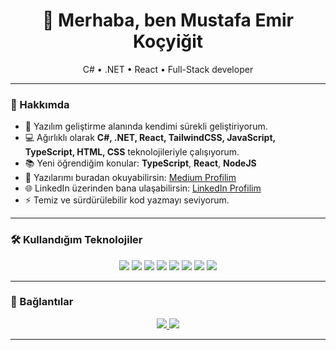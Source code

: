 <h1 align="center">👋 Merhaba, ben Mustafa Emir Koçyiğit</h1>
<p align="center">C# • .NET • React • Full-Stack developer</p>

---

### 🚀 Hakkımda

- 🎯 Yazılım geliştirme alanında kendimi sürekli geliştiriyorum.
- 💻 Ağırlıklı olarak **C#, .NET, React, TailwindCSS, JavaScript, TypeScript, HTML, CSS** teknolojileriyle çalışıyorum.
- 📚 Yeni öğrendiğim konular: **TypeScript**, **React**, **NodeJS**
- 📝 Yazılarımı buradan okuyabilirsin: [Medium Profilim](https://medium.com/@mustafaemirkocyigit)
- 🌐 LinkedIn üzerinden bana ulaşabilirsin: [LinkedIn Profilim](https://www.linkedin.com/in/mustafaemirkocyigit/)
- ⚡ Temiz ve sürdürülebilir kod yazmayı seviyorum.

---

### 🛠️ Kullandığım Teknolojiler

<div align="center">
  <img src="https://img.shields.io/badge/C%23-239120?style=for-the-badge&logo=c-sharp&logoColor=white" />
  <img src="https://img.shields.io/badge/.NET-512BD4?style=for-the-badge&logo=dotnet&logoColor=white" />
  <img src="https://img.shields.io/badge/React-61DAFB?style=for-the-badge&logo=react&logoColor=black" />
  <img src="https://img.shields.io/badge/TailwindCSS-38B2AC?style=for-the-badge&logo=tailwind-css&logoColor=white" />
  <img src="https://img.shields.io/badge/JavaScript-F7DF1E?style=for-the-badge&logo=javascript&logoColor=black" />
  <img src="https://img.shields.io/badge/TypeScript-3178C6?style=for-the-badge&logo=typescript&logoColor=white" />
  <img src="https://img.shields.io/badge/HTML5-E34F26?style=for-the-badge&logo=html5&logoColor=white" />
  <img src="https://img.shields.io/badge/CSS3-1572B6?style=for-the-badge&logo=css3&logoColor=white" />
</div>

---

### 🔗 Bağlantılar

<p align="center">
  <a href="https://www.linkedin.com/in/mustafaemirkocyigit/">
    <img src="https://img.shields.io/badge/LinkedIn-0A66C2?style=flat-square&logo=linkedin&logoColor=white" />
  </a>
  <a href="https://medium.com/@mustafaemirkocyigit">
    <img src="https://img.shields.io/badge/Medium-12100E?style=flat-square&logo=medium&logoColor=white" />
  </a>
</p>

---
